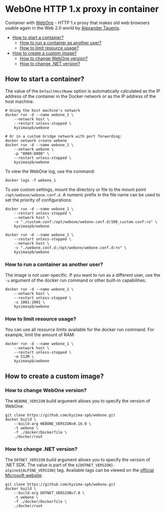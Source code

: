 # WebOne HTTP 1.x proxy in container

Container with [WebOne](https://github.com/atauenis/webone) -
HTTP 1.x proxy that makes old web browsers usable again in the Web 2.0 world by [Alexander Tauenis](https://github.com/atauenis).

- [How to start a container?](#how-to-start-a-container)
  - [How to run a container as another user?](#how-to-run-a-container-as-another-user)
  - [How to limit resource usage?](#how-to-limit-resource-usage)
- [How to create a custom image?](#how-to-create-a-custom-image)
  - [How to change WebOne version?](#how-to-change-webone-version)
  - [How to change .NET version?](#how-to-change-net-version)

## How to start a container?

The value of the `DefaultHostName` option is automatically calculated
as the IP address of the container in the Docker network or as the IP address of the host machine:

```shell
# Using the host machine's network
docker run -d --name webone_1 \
    --network host \
    --restart unless-stopped \
    kyzimaspb/webone

# Or in a custom bridge network with port forwarding:
docker network create webone
docker run -d --name webone_1 \
    --network webone \
    -p "8080:8080" \
    --restart unless-stopped \
    kyzimaspb/webone
```

To view the WebOne log, use the command:

```shell
docker logs -f webone_1
```

To use custom settings, mount the directory or file to the mount point `/opt/webone/webone.conf.d`.
A numeric prefix in the file name can be used to set the priority of configurations:

```shell
docker run -d --name webone_1 \
    --restart unless-stopped \
    --network host \
    -v "./custom.conf:/opt/webone/webone.conf.d/100_custom.conf:ro" \
    kyzimaspb/webone

docker run -d --name webone_1 \
    --restart unless-stopped \
    --network host \
    -v "./webone.conf.d:/opt/webone/webone.conf.d:ro" \
    kyzimaspb/webone
```

### How to run a container as another user?

The image is not user-specific.
If you want to run as a different user, use the `-u` argument of the docker run command
or other built-in capabilities:

```shell
docker run -d --name webone_1 \
    --network host \
    --restart unless-stopped \
    -u 1001:1001 \
    kyzimaspb/webone
```

### How to limit resource usage?

You can use all resource limits available for the docker run command. For example, limit the amount of RAM:

```shell
docker run -d --name webone_1 \
    --network host \
    --restart unless-stopped \
    -m 512M \
    kyzimaspb/webone
```

## How to create a custom image?

### How to change WebOne version?

The `WEBONE_VERSION` build argument allows you to specify the version of WebOne:

```shell
git clone https://github.com/kyzima-spb/webone.git
docker build \
    --build-arg WEBONE_VERSION=0.16.0 \
    -t webone \
    -f ./docker/Dockerfile \
    ./docker/root
```

### How to change .NET version?

The `DOTNET_VERSION` build argument allows you to specify the version of .NET SDK.
The value is part of the `${DOTNET_VERSION}-alpine${ALPINE_VERSION}` tag.
Available tags can be viewed on the [official Microsoft website](https://mcr.microsoft.com/product/dotnet/sdk/tags):

```shell
git clone https://github.com/kyzima-spb/webone.git
docker build \
    --build-arg DOTNET_VERSION=7.0 \
    -t webone \
    -f ./docker/Dockerfile \
    ./docker/root
```
